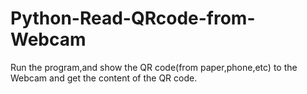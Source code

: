 # Python-Read-QRcode-from-Webcam
Run the program,and show the QR code(from paper,phone,etc)  to the Webcam and get the content of the QR code.
